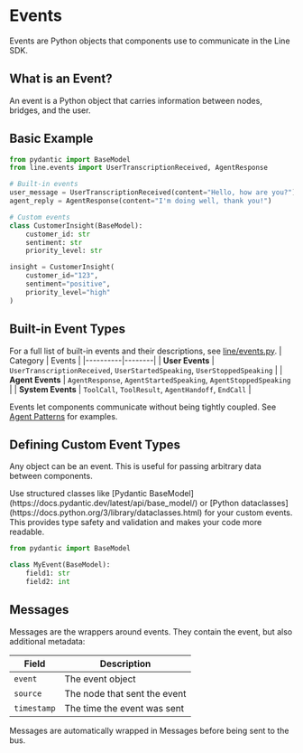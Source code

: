 # Events

Events are Python objects that components use to communicate in the Line SDK.

## What is an Event?

An event is a Python object that carries information between nodes, bridges, and the user.

## Basic Example

```python
from pydantic import BaseModel
from line.events import UserTranscriptionReceived, AgentResponse

# Built-in events
user_message = UserTranscriptionReceived(content="Hello, how are you?")
agent_reply = AgentResponse(content="I'm doing well, thank you!")

# Custom events
class CustomerInsight(BaseModel):
    customer_id: str
    sentiment: str
    priority_level: str

insight = CustomerInsight(
    customer_id="123",
    sentiment="positive", 
    priority_level="high"
)
```

## Built-in Event Types
For a full list of built-in events and their descriptions, see [line/events.py](https://github.com/cartesia-ai/line/blob/main/line/events.py).
| Category | Events |
|----------|--------|
| <Tooltip tip="Events triggered by user actions during the conversation"><strong>User Events</strong></Tooltip> | `UserTranscriptionReceived`, `UserStartedSpeaking`, `UserStoppedSpeaking` |
| <Tooltip tip="Events generated by your agent in response to user input"><strong>Agent Events</strong></Tooltip> | `AgentResponse`, `AgentStartedSpeaking`, `AgentStoppedSpeaking` |
| <Tooltip tip="Events that control agent behavior and system operations"><strong>System Events</strong></Tooltip> | `ToolCall`, `ToolResult`, `AgentHandoff`, `EndCall` |

Events let components communicate without being tightly coupled. See [Agent Patterns](../agent-patterns/) for examples.

## Defining Custom Event Types
Any object can be an event. This is useful for passing arbitrary data between components.

<Tip>
Use structured classes like [Pydantic BaseModel](https://docs.pydantic.dev/latest/api/base_model/) or [Python dataclasses](https://docs.python.org/3/library/dataclasses.html) for your custom events. This provides type safety and validation and makes your code more readable.

```python
from pydantic import BaseModel

class MyEvent(BaseModel):
    field1: str
    field2: int
```
</Tip>

## Messages
Messages are the wrappers around events. They contain the event, but also additional metadata:

| Field | Description |
|-------|-------------|
| `event` | The event object |
| `source` | The node that sent the event |
| `timestamp` | The time the event was sent |

Messages are automatically wrapped in Messages before being sent to the bus.